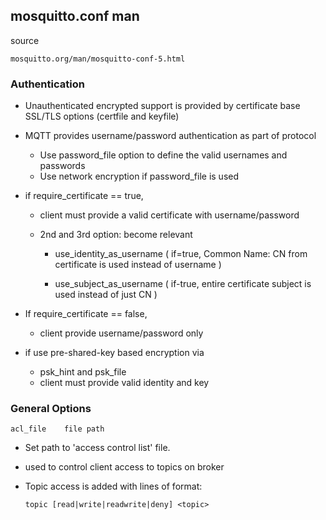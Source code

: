 ## mosquitto.conf man

source

```
mosquitto.org/man/mosquitto-conf-5.html
```



### Authentication

* Unauthenticated encrypted support is provided by certificate base SSL/TLS options (certfile and keyfile)
* MQTT provides username/password authentication as part of protocol
  * Use password_file option to define the valid usernames and passwords
  * Use network encryption if password_file is used

* if require_certificate == true, 

  * client must provide a valid certificate with username/password

  * 2nd and 3rd option: become relevant

    * use_identity_as_username ( if=true, Common Name: CN from certificate is used instead of username )

    * use_subject_as_username ( if-true, entire certificate subject is used instead of just CN )

      

* If require_certificate == false,

  * client provide username/password only 

* if use pre-shared-key based encryption via 

  * psk_hint and psk_file
  * client must provide valid identity and key



### General Options

```
acl_file	file path
```

* Set path to 'access control list' file.

* used to control client access to topics on broker

* Topic access is added with lines of format:

  ```
  topic [read|write|readwrite|deny] <topic>
  ```

